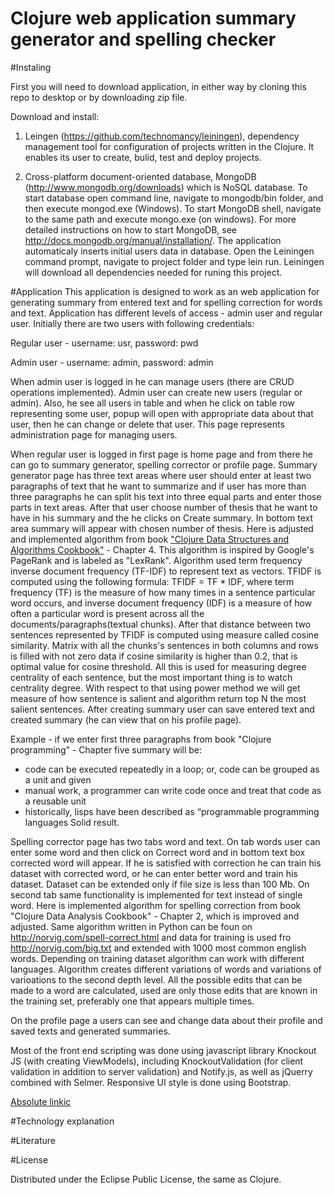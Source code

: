 # Clojure web application summary generator and spelling checker
#Instaling

First you will need to download application, in either way by cloning this repo to desktop or by downloading zip file.

Download and install:

1. Leingen (https://github.com/technomancy/leiningen), dependency management tool for configuration of projects written in the Clojure. It enables its user to create, bulid, test and deploy projects.

2. Cross-platform document-oriented database, MongoDB (http://www.mongodb.org/downloads) which is NoSQL database. To start database open command line, navigate to mongodb/bin folder, and then execute mongod.exe (Windows). To start MongoDB shell, navigate to the same path and execute mongo.exe (on windows). For more detailed instructions on how to start MongoDB, see http://docs.mongodb.org/manual/installation/. The application automaticaly inserts initial users data in database.
Open the Leiningen command prompt, navigate to project folder and type lein run. Leiningen will download all dependencies needed for runing this project.

#Application
This application is designed to work as an web application for generating summary from entered text and for spelling correction for words and text.
Application has different levels of access - admin user and regular user. Initially  there are two users with following credentials:

Regular user - username: usr, password: pwd

Admin user - username: admin, password: admin

When admin user is logged  in he can manage users (there are CRUD operations implemented). Admin user can create new users (regular or admin). Also, he see all users in table and when he click on table row representing some user, popup will open
with appropriate data about that user, then he can change or delete that user. This page represents administration page for managing users.

When regular user is logged in first page is home page and from there he can go to summary generator, spelling corrector or
profile page. 
Summary generator page has three text areas where user should enter at least two paragraphs of text that he want to summarize and if user has more than three paragraphs he can split his text into three equal parts and enter those parts in text areas. After that user choose number of thesis that he want to have in his summary and the he clicks on Create summary. In bottom text area summary will appear with chosen number of thesis. Here is adjusted and implemented algorithm from book ["Clojure Data Structures and Algorithms Cookbook"](https://www.packtpub.com/application-development/clojure-data-structures-and-algorithms-cookbook) - Chapter 4. This algorithm is inspired by Google's PageRank and is labeled as "LexRank". Algorithm used  term frequency inverse document frequency (TF-IDF) to represent text as vectors. TFIDF is computed using the following formula:
      TFIDF = TF * IDF,
where term frequency (TF) is the measure of how many times in a sentence particular word occurs, and inverse document frequency (IDF) is a measure of how often a particular word is present across all the documents/paragraphs(textual chunks). After that distance between two sentences represented by TFIDF is computed using measure called cosine similarity. Matrix with all the chunks's sentences in both columns and rows is filled with not zero data if cosine similarity is higher than 0.2, that is optimal value for cosine threshold. All this is used for measuring degree centrality of each sentence, but the most important thing is to watch centrality degree. With respect to that using power method we will get measure of how
sentence is salient and algorithm return top N the most salient sentences. After creating summary user can save entered text and created summary (he can view that on his profile page).

Example - if we enter first three paragraphs from book "Clojure programming" - Chapter five summary will be:
- code can be executed repeatedly in a loop; or, code can be grouped as a unit and given
- manual work, a programmer can write code once and treat that code as a reusable unit
- historically, lisps have been described as “programmable programming languages
Solid result.

Spelling corrector page has two tabs word and text. On tab words user can enter some word and then click on Correct word and in bottom text box corrected word will appear. If he is satisfied with correction he can train his dataset with corrected word, or he can enter better word and train his dataset. Dataset can be extended only if file size is less than 100 Mb. On second tab same functionality is implemented for text instead of single word. Here is implemented algorithm for spelling correction from book "Clojure Data Analysis Cookbook" - Chapter 2, which is improved and adjusted. Same algorithm written in Python can be foun on http://norvig.com/spell-correct.html  and data for training is used fro http://norvig.com/big.txt and extended with 1000 most common english words. Depending on training dataset algorithm can work with different languages. Algorithm creates different variations of words and variations of varioations to the second depth level. All the possible edits that can be made to a word are calculated, used are only those edits that are known in the training set, preferably one that appears multiple times.

On the profile page a users can see and change data about their profile and saved texts and generated summaries.

Most of the front end scripting was done using javascript library Knockout JS (with creating ViewModels), including KnockoutValidation (for client validation in addition to server validation) and Notify.js, as well as jQuerry combined with Selmer. Responsive UI style is done using Bootstrap.

[Absolute linkic](http://www.google.rs)

#Technology explanation


#Literature


#License

Distributed under the Eclipse Public License, the same as Clojure.
